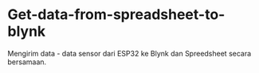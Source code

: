# Get-data-from-spreadsheet-to-blynk

Mengirim data - data sensor dari ESP32 ke Blynk dan Spreedsheet secara bersamaan.

